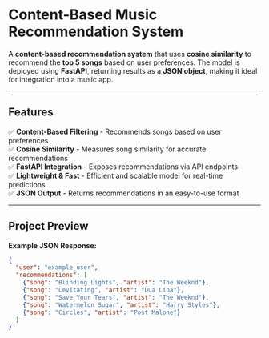 #  Content-Based Music Recommendation System  

A **content-based recommendation system** that uses **cosine similarity** to recommend the **top 5 songs** based on user preferences. The model is deployed using **FastAPI**, returning results as a **JSON object**, making it ideal for integration into a music app.  

---

##  Features  

✅ **Content-Based Filtering** - Recommends songs based on user preferences  
✅ **Cosine Similarity** - Measures song similarity for accurate recommendations  
✅ **FastAPI Integration** - Exposes recommendations via API endpoints  
✅ **Lightweight & Fast** - Efficient and scalable model for real-time predictions  
✅ **JSON Output** - Returns recommendations in an easy-to-use format  

---

## Project Preview  

 **Example JSON Response:**  
```json
{
  "user": "example_user",
  "recommendations": [
    {"song": "Blinding Lights", "artist": "The Weeknd"},
    {"song": "Levitating", "artist": "Dua Lipa"},
    {"song": "Save Your Tears", "artist": "The Weeknd"},
    {"song": "Watermelon Sugar", "artist": "Harry Styles"},
    {"song": "Circles", "artist": "Post Malone"}
  ]
}

